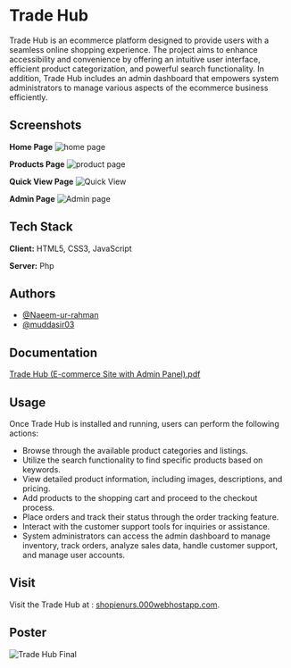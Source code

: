 
# Trade Hub

Trade Hub is an ecommerce platform designed to provide users with a seamless online shopping experience. The project aims to enhance accessibility and convenience by offering an intuitive user interface, efficient product categorization, and powerful search functionality. In addition, Trade Hub includes an admin dashboard that empowers system administrators to manage various aspects of the ecommerce business efficiently.

## Screenshots

**Home Page**
![home page](https://github.com/Naeem-ur-rahman/Ecommerce-Store-Web-Technologies-Project/assets/101819872/53e9a705-8cd8-49f1-a30f-534198fca764)

**Products Page**
![product page](https://github.com/Naeem-ur-rahman/Ecommerce-Store-Web-Technologies-Project/assets/101819872/1e430011-2e9c-4efd-8772-81390992b69b)

**Quick View Page**
![Quick View](https://github.com/Naeem-ur-rahman/Ecommerce-Store-Web-Technologies-Project/assets/101819872/a166ff33-2f45-4c02-9478-db1177ef0402)

**Admin Page**
![Admin page](https://github.com/Naeem-ur-rahman/Ecommerce-Store-Web-Technologies-Project/assets/101819872/c721653f-f98e-46ac-bd29-ec42138a6407)

## Tech Stack

**Client:** HTML5, CSS3, JavaScript

**Server:** Php


## Authors

- [@Naeem-ur-rahman](https://www.github.com/Naeem-ur-rahman)
- [@muddasir03](https://github.com/muddasir03)



## Documentation

[Trade Hub (E-commerce Site with Admin Panel).pdf](https://github.com/Naeem-ur-rahman/Ecommerce-Store-Web-Technologies-Project/files/11708773/Trade.Hub.Ecommerce.Site.with.Admin.Panel.pdf)


## Usage

Once Trade Hub is installed and running, users can perform the following actions:

- Browse through the available product categories and listings.
- Utilize the search functionality to find specific products based on keywords.
- View detailed product information, including images, descriptions, and pricing.
- Add products to the shopping cart and proceed to the checkout process.
- Place orders and track their status through the order tracking feature.
- Interact with the customer support tools for inquiries or assistance.
- System administrators can access the admin dashboard to manage inventory, track orders, analyze sales data, handle customer support, and manage user accounts.



## Visit

Visit the Trade Hub at : [shopienurs.000webhostapp.com](https://shopienurs.000webhostapp.com/).
## Poster

![Trade Hub Final](https://github.com/Naeem-ur-rahman/Ecommerce-Store-Web-Technologies-Project/assets/101819872/abb199c7-6abe-4133-9bbd-aab2d8e25491)

